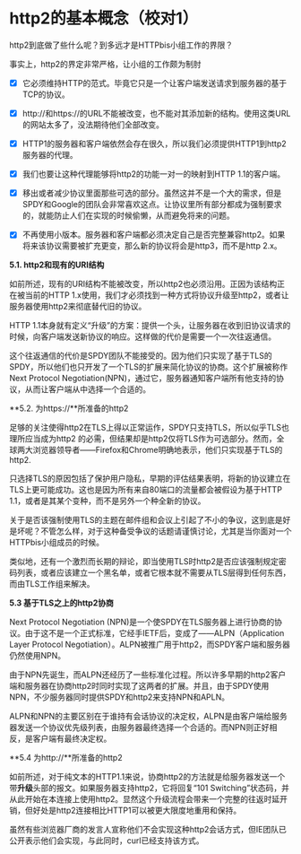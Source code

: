 # http2的基本概念（校对1）

http2到底做了些什么呢？到多远才是HTTPbis小组工作的界限？

事实上，http2的界定非常严格，让小组的工作颇为制肘 

* [X] 它必须维持HTTP的范式。毕竟它只是一个让客户端发送请求到服务器的基于TCP的协议。

* [X] http://和https://的URL不能被改变，也不能对其添加新的结构。使用这类URL的网站太多了，没法期待他们全部改变。

* [X] HTTP1的服务器和客户端依然会存在很久，所以我们必须提供HTTP1到http2服务器的代理。

* [X] 我们也要让这种代理能够将http2的功能一对一的映射到HTTP 1.1的客户端。

* [X] 移出或者减少协议里面那些可选的部分。虽然这并不是一个大的需求，但是SPDY和Google的团队会非常喜欢这点。让协议里所有部分都成为强制要求的，就能防止人们在实现的时候偷懒，从而避免将来的问题。

* [X] 不再使用小版本。服务器和客户端都必须决定自己是否完整兼容http2。如果将来该协议需要被扩充更变，那么新的协议将会是http3，而不是http 2.x。

**5.1. http2和现有的URI结构**

如前所述，现有的URI结构不能被改变，所以http2也必须沿用。正因为该结构正在被当前的HTTP 1.x使用，我们才必须找到一种方式将协议升级至http2，或者让服务器使用http2来彻底替代旧的协议。

HTTP 1.1本身就有定义“升级”的方案：提供一个头，让服务器在收到旧协议请求的时候，向客户端发送新协议的响应。这样做的代价是需要一个一次往返通信。

这个往返通信的代价是SPDY团队不能接受的。因为他们只实现了基于TLS的SPDY，所以他们也只开发了一个TLS的扩展来简化协议的协商。这个扩展被称作Next Protocol Negotiation(NPN)，通过它，服务器通知客户端所有他支持的协议，从而让客户端从中选择一个合适的。

**5.2. 为https://**所准备的http2<!--这段比较复杂，需要review-->

足够的关注使得http2在TLS上得以正常运作，SPDY只支持TLS，所以似乎TLS也理所应当成为http2 的必需，但结果却是http2仅将TLS作为可选部分。然而，全球两大浏览器领导者——Firefox和Chrome明确地表示，他们只实现基于TLS的http2.

只选择TLS的原因包括了保护用户隐私，早期的评估结果表明，将新的协议建立在TLS上更可能成功。这也是因为所有来自80端口的流量都会被假设为基于HTTP 1.1，或者是其某个变种，而不是另外一个种全新的协议。

关于是否该强制使用TLS的主题在邮件组和会议上引起了不小的争议，这到底是好是坏呢？不管怎么样，对于这种备受争议的话题请谨慎讨论，尤其是当你面对一个HTTPbis小组成员的时候。

类似地，还有一个激烈而长期的辩论，即当使用TLS时http2是否应该强制规定密码列表，或者应该建立一个黑名单，或者它根本就不需要从TLS层得到任何东西，而由TLS工作组来解决。


**5.3 基于TLS之上的http2协商**

Next Protocol Negotiation (NPN)是一个使SPDY在TLS服务器上进行协商的协议。由于这不是一个正式标准，它经手IETF后，变成了——ALPN（Application Layer Protocol Negotiation）。ALPN被推广用于http2，而SPDY客户端和服务器仍然使用NPN。

由于NPN先诞生，而ALPN还经历了一些标准化过程。所以许多早期的http2客户端和服务器在协商http2时同时实现了这两者的扩展。并且，由于SPDY使用NPN，不少服务器同时提供SPDY和http2来支持NPN和APLN。

ALPN和NPN的主要区别在于谁持有会话协议的决定权，ALPN是由客户端给服务器发送一个协议优先级列表，由服务器最终选择一个合适的。而NPN则正好相反，是客户端有最终决定权。


**5.4 为http://**所准备的http2

如前所述，对于纯文本的HTTP1.1来说，协商http2的方法就是给服务器发送一个带**升级**头部的报文。如果服务器支持http2，它将回复“101 Switching”状态码，并从此开始在本连接上使用http2。显然这个升级流程会带来一个完整的往返时延开销，但好处是http2连接相比HTTP1可以被更大限度地重用和保持。

虽然有些浏览器厂商的发言人宣称他们不会实现这种http2会话方式，但IE团队已公开表示他们会实现，与此同时，curl已经支持该方式。
